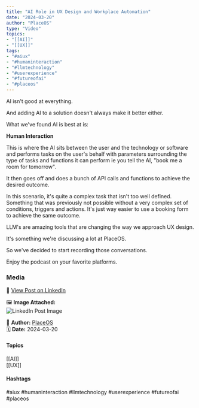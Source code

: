 ```yaml
---
title: "AI Role in UX Design and Workplace Automation"  
date: "2024-03-20"  
author: "PlaceOS"  
type: "Video"  
topics:  
- "[[AI]]"  
- "[[UX]]"   
tags:  
- "#aiux"  
- "#humaninteraction"  
- "#llmtechnology"  
- "#userexperience"  
- "#futureofai"  
- "#placeos"  
---
```


AI isn't good at everything.

And adding AI to a solution doesn't always make it better either.

What we've found AI is best at is:

**Human Interaction**

This is where the AI sits between the user and the technology or software and performs tasks on the user's behalf with parameters surrounding the type of tasks and functions it can perform ie you tell the AI, "book me a room for tomorrow".

It then goes off and does a bunch of API calls and functions to achieve the desired outcome.

In this scenario, it's quite a complex task that isn't too well defined. Something that was previously not possible without a very complex set of conditions, triggers and actions. It's just way easier to use a booking form to achieve the same outcome.

LLM's are amazing tools that are changing the way we approach UX design.

It's something we're discussing a lot at PlaceOS.

So we've decided to start recording those conversations.

Enjoy the podcast on your favorite platforms.

### Media

🔗 [View Post on LinkedIn](https://www.linkedin.com/feed/update/urn:li:activity:7176076392063737856)  
  
🖼 **Image Attached:**  
![LinkedIn Post Image](https://media.licdn.com/dms/image/v2/D4E10AQHskHv_p8bqcg/videocover-high/videocover-high/0/1710909912853?e=1742263200&v=beta&t=4iBObJE_d9KTGfQn7ofpGOCGEEtdCKsy_xyX6kVC1Uk)  
  
👤 **Author:** [PlaceOS](https://www.linkedin.com/company/placeos/)  
🗓️ **Date:** 2024-03-20

#### Topics

[[AI]]  
[[UX]]  

#### Hashtags

#aiux #humaninteraction #llmtechnology #userexperience #futureofai #placeos